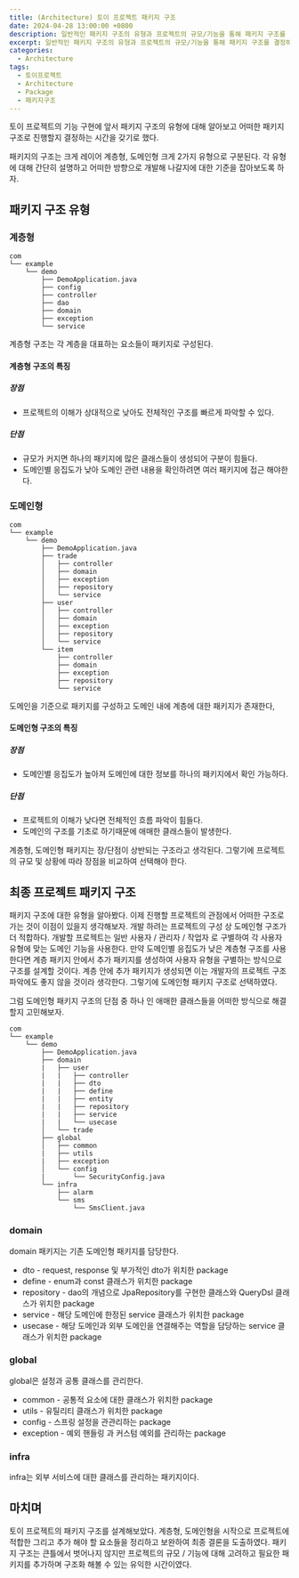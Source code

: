 ```yaml
---
title: (Architecture) 토이 프로젝트 패키지 구조
date: 2024-04-28 13:00:00 +0800
description: 일반적인 패키지 구조의 유형과 프로젝트의 규모/기능을 통해 패키지 구조를 결정해보자.
excerpt: 일반적인 패키지 구조의 유형과 프로젝트의 규모/기능을 통해 패키지 구조를 결정해보자.
categories:
  - Architecture
tags:
  - 토이프로젝트
  - Architecture
  - Package
  - 패키지구조
---
```


토이 프로젝트의 기능 구현에 앞서 패키지 구조의 유형에 대해 알아보고 어떠한 패키지 구조로 진행할지 결정하는 시간을 갖기로 했다.

패키지의  구조는 크게 레이어 계층형, 도메인형 크게 2가지 유형으로 구분된다. 각 유형에 대해 간단히 설명하고 어떠한 방향으로 개발해 나갈지에 대한 기준을 잡아보도록 하자.

## **패키지 구조 유형**

### **계층형**
```
com  
└── example  
    └── demo  
        ├── DemoApplication.java  
        ├── config  
        ├── controller  
        ├── dao  
        ├── domain  
        ├── exception  
        └── service
```

계층형 구조는 각 계층을 대표하는 요소들이 패키지로 구성된다.

#### **계층형 구조의 특징**

##### **장점**
- 프로젝트의 이해가 상대적으로 낮아도 전체적인 구조를 빠르게 파악할 수 있다.

##### **단점**
- 규모가 커지면 하나의 패키지에 많은 클래스들이 생성되어 구분이 힘들다.
- 도메인별 응집도가 낮아 도메인 관련 내용을 확인하려면 여러 패키지에 접근 해야한다.

### **도메인형**

```
com  
└── example  
    └── demo  
        ├── DemoApplication.java  
        ├── trade  
        │   ├── controller  
        │   ├── domain  
        │   ├── exception  
        │   ├── repository  
        │   └── service  
        ├── user  
        │   ├── controller  
        │   ├── domain  
        │   ├── exception  
        │   ├── repository  
        │   └── service  
        └── item  
            ├── controller  
            ├── domain  
            ├── exception  
            ├── repository  
            └── service

```

도메인을 기준으로 패키지를 구성하고 도메인 내에 계층에 대한 패키지가 존재한다,

#### **도메인형 구조의 특징**
##### **장점**
- 도메인별 응집도가 높아져 도메인에 대한 정보를 하나의 패키지에서 확인 가능하다.

##### **단점**
- 프로젝트의 이해가 낮다면 전체적인 흐름 파악이 힘들다.
- 도메인의 구조를 기초로 하기때문에 애매한 클래스들이 발생한다.

계층형, 도메인형 패키지는 장/단점이 상반되는 구조라고 생각된다. 그렇기에 프로젝트의 규모 및 상황에 따라 장점을 비교하여 선택해야 한다.

## **최종 프로젝트 패키지 구조**

패키지 구조에 대한 유형을 알아봤다. 이제 진행할 프로젝트의 관점에서 어떠한 구조로 가는 것이 이점이 있을지 생각해보자.
개발 하려는 프로젝트의 구성 상 도메인형 구조가 더 적합하다. 개발할 프로젝트는 일반 사용자 / 관리자 / 작업자 로 구별하여 각 사용자 유형에 맞는 도메인 기능을 사용한다. 
만약 도메인별 응집도가 낮은 계층형 구조를 사용한다면 계층 패키지 안에서 추가 패키지를 생성하여 사용자 유형을 구별하는 방식으로 구조를 설계할 것이다. 계층 안에 추가 패키지가 생성되면 이는 개발자의 프로젝트 구조 파악에도 좋지 않을 것이라 생각한다.
그렇기에 도메인형 패키지 구조로 선택하였다.

그럼 도메인형 패키지 구조의 단점 중 하나 인 애매한 클래스들을 어떠한 방식으로 해결할지 고민해보자.

```
com  
└── example  
    └── demo  
        ├── DemoApplication.java  
        ├── domain
        |   ├── user
        |   |   ├── controller
        |   |   ├── dto
        |   |   ├── define
        |   |   ├── entity
        |   |   ├── repository
        |   |   ├── service
        |   |   └── usecase
        │   └── trade
        ├── global
        │   ├── common
        |   ├── utils
        |   ├── exception
        │   └── config
        |       └── SecurityConfig.java
        └── infra
            ├── alarm
            └── sms
                └── SmsClient.java
```


### **domain**
domain 패키지는 기존 도메인형 패키지를 담당한다.
- dto - request, response 및 부가적인 dto가 위치한 package
- define - enum과 const 클래스가 위치한 package
- repository - dao의 개념으로 JpaRepository를 구현한 클래스와 QueryDsl 클래스가 위치한 package
- service - 해당 도메인에 한정된 service 클래스가 위치한 package
- usecase - 해당 도메인과 외부 도메인을 연결해주는 역할을 담당하는 service 클래스가 위치한 package

### **global**
global은 설정과 공통 클래스를 관리한다.
- common - 공통적 요소에 대한 클래스가 위치한 package
- utils - 유틸리티 클래스가 위치한 package
- config - 스프링 설정을 관관리하는 package
- exception - 예외 핸들링 과 커스텀 예외를 관리하는 package

### **infra**
infra는 외부 서비스에 대한 클래스를 관리하는 패키지이다.

## **마치며** 
토이 프로젝트의 패키지 구조를 설계해보았다. 계층형, 도메인형을 시작으로 프로젝트에 적합한 그리고 추가 해야 할 요소들을 정리하고 보완하여 최종 결론을 도출하였다. 패키지 구조는 큰틀에서 벗어나지 않지만 프로젝트의 규모 / 기능에 대해 고려하고 필요한 패키지를 추가하며 구조화 해볼 수 있는 유익한 시간이였다. 